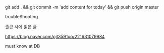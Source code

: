 git add . && git commit -m 'add content for today' && git push origin master

troubleShooting


출근 시에 읽은 글 

https://blog.naver.com/pjt3591oo/221631079984

must know 
at DB 
